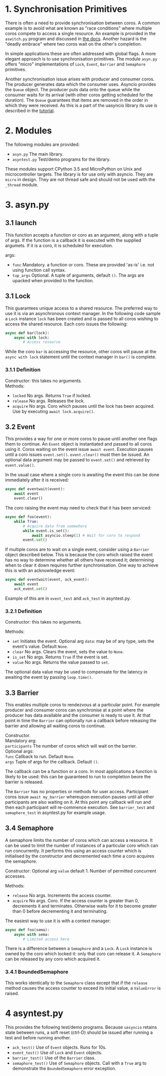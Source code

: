 # 1. Synchronisation Primitives

There is often a need to provide synchronisation between coros. A common
example is to avoid what are known as "race conditions" where multiple coros
compete to access a single resource. An example is provided in the ``aswitch.py``
program and discussed in [the docs](./DRIVERS.md). Another hazard is the "deadly
embrace" where two coros wait on the other's completion.

In simple applications these are often addressed with global flags. A more
elegant approach is to use synchronisation primitives. The module ``asyn.py``
offers "micro" implementations of ``Lock``, ``Event``, ``Barrier`` and ``Semaphore``
primitives.

Another synchronisation issue arises with producer and consumer coros. The
producer generates data which the consumer uses. Asyncio provides the ``Queue``
object. The producer puts data onto the queue while the consumer waits for its
arrival (with other coros getting scheduled for the duration). The ``Queue``
guarantees that items are removed in the order in which they were received. As
this is a part of the uasyncio library its use is described in the [tutorial](./TUTORIAL.md).

# 2. Modules

The following modules are provided:
 * ``asyn.py`` The main library.
 * ``asyntest.py`` Test/demo programs for the library.

These modules support CPython 3.5 and MicroPython on Unix and microcontroller
targets. The library is for use only with asyncio. They are ``micro`` in design.
They are not thread safe and should not be used with the ``_thread`` module.

# 3. asyn.py

## 3.1 launch

This function accepts a function or coro as an argument, along with a tuple of
args. If the function is a callback it is executed with the supplied argumets.
If it is a coro, it is scheduled for execution.

args:
 * ``func`` Mandatory. a function or coro. These are provided 'as-is' i.e. not
 using function call syntax.
 * ``tup_args`` Optional. A tuple of arguments, default ``()``. The args are
 upacked when provided to the function.

## 3.1 Lock

This guarantees unique access to a shared resource. The preferred way to use it
is via an asynchronous context manager. In the following code sample a ``Lock``
instance ``lock`` has been created and is passed to all coros wishing to access
the shared resource. Each coro issues the following:

```python
async def bar(lock):
    async with lock:
        # Access resource
```

While the coro ``bar`` is accessing the resource, other coros will pause at the
``async with lock`` statement until the context manager in ``bar()`` is
complete.

### 3.1.1 Definition

Constructor: this takes no arguments.  
Methods:

 * ``locked`` No args. Returns ``True`` if locked.
 * ``release`` No args. Releases the lock.
 * ``acquire`` No args. Coro which pauses until the lock has been acquired. Use
 by executing ``await lock.acquire()``.

## 3.2 Event

This provides a way for one or more coros to pause until another one flags them
to continue. An ``Event`` object is instantiated and passed to all coros using
it. Coros waiting on the event issue ``await event``. Execution pauses
until a coro issues ``event.set()``. ``event.clear()`` must then be issued. An
optional data argument may be passed to ``event.set()`` and retrieved by
``event.value()``.

In the usual case where a single coro is awaiting the event this can be done
immediately after it is received:

```python
async def eventwait(event):
    await event
    event.clear()
```

The coro raising the event may need to check that it has been serviced:

```python
async def foo(event):
    while True:
        # Acquire data from somewhere
        while event.is_set():
            await asyncio.sleep(1) # Wait for coro to respond
        event.set()
```

If multiple coros are to wait on a single event, consider using a ``Barrier``
object described below. This is because the coro which raised the event has no
way to determine whether all others have received it; determining when to clear
it down requires further synchronisation. One way to achieve this is with an
acknowledge event:

```python
async def eventwait(event, ack_event):
    await event
    ack_event.set()
```

Example of this are in ``event_test`` and ``ack_test`` in asyntest.py.

### 3.2.1 Definition

Constructor: this takes no arguments.

Methods:
 * ``set`` Initiates the event. Optional arg ``data``: may be of any type,
 sets the event's value. Default ``None``.
 * ``clear`` No args. Clears the event, sets the value to ``None``.
 * ``is_set`` No args. Returns ``True`` if the event is set.
 * ``value`` No args. Returns the value passed to ``set``.

The optional data value may be used to compensate for the latency in awaiting
the event by passing ``loop.time()``.

## 3.3 Barrier

This enables multiple coros to rendezvous at a particular point. For example
producer and consumer coros can synchronise at a point where the producer has
data available and the consumer is ready to use it. At that point in time the
``Barrier`` can optionally run a callback before releasing the barrier and
allowing all waiting coros to continue.

Constructor.  
Mandatory arg:  
``participants`` The number of coros which will wait on the barrier.  
Optional args:  
``func`` Callback to run. Default ``None``.  
``args`` Tuple of args for the callback. Default ``()``.

The callback can be a function or a coro. In most applications a function is
likely to be used: this can be guaranteed to run to completion beore the
barrier is released.

The ``Barrier`` has no properties or methods for user access. Participant
coros issue ``await my_barrier`` whereupon execution pauses until all other
participants are also waiting on it. At this point any callback will run and
then each participant will re-commence execution. See ``barrier_test`` and
``semaphore_test`` in asyntest.py for example usage.

## 3.4 Semaphore

A semaphore limits the number of coros which can access a resource. It can be
used to limit the number of instances of a particular coro which can run
concurrently. It performs this using an access counter which is initialised by
the constructor and decremented each time a coro acquires the semaphore.

Constructor: Optional arg ``value`` default 1. Number of permitted concurrent
accesses.

Methods:
 * ``release`` No args. Increments the access counter.
 * ``acquire`` No args. Coro. If the access counter is greater than 0,
 decrements it and terminates. Otherwise waits for it to become greater than 0
 before decrementing it and terminating.

The easiest way to use it is with a context manager:

```python
async def foo(sema):
    async with sema:
        # Limited access here
```

There is a difference between a ``Semaphore`` and a ``Lock``. A ``Lock``
instance is owned by the coro which locked it: only that coro can release it. A
``Semaphore`` can be released by any coro which acquired it.

### 3.4.1 BoundedSemaphore

This works identically to the ``Semaphore`` class except that if the ``release``
method causes the access counter to exceed its initial value, a ``ValueError``
is raised.

# 4 asyntest.py

This provides the following test/demo programs. Because ``uasyncio`` retains
state between runs, a soft reset (ctrl-D) should be issued after running a test
and before running another.

 * ``ack_test()`` Use of ``Event`` objects. Runs for 10s.
 * ``event_test()`` Use of ``Lock`` and ``Event`` objects.
 * ``barrier_test()`` Use of the ``Barrier`` class.
 * ``semaphore_test()`` Use of ``Semaphore`` objects. Call with a ``True`` arg
 to demonstrate the ``BoundedSemaphore`` error exception.
